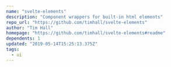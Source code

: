 ```yaml
---
name: "svelte-elements"
description: "Component wrappers for built-in html elements"
repo_url: "https://github.com/timhall/svelte-elements"
author: "Tim Hall"
homepage: "https://github.com/timhall/svelte-elements#readme"
dependents: 1
updated: "2019-05-14T15:25:13.375Z"
tags: 
  - ui
---
```

